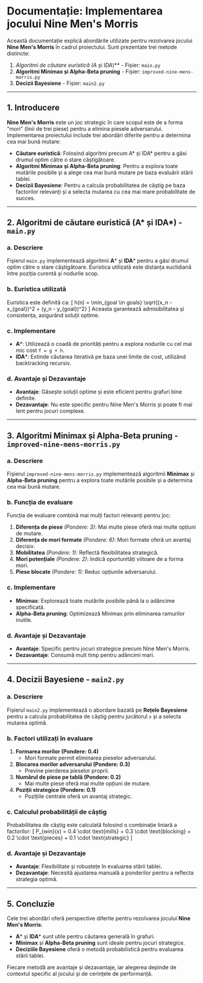 # Documentație: Implementarea jocului Nine Men's Morris

Această documentație explică abordările utilizate pentru rezolvarea jocului **Nine Men's Morris** în cadrul proiectului. Sunt prezentate trei metode distincte:
1. **Algoritmi de căutare euristică (A* și IDA*)** - Fișier: `main.py`
2. **Algoritmi Minimax și Alpha-Beta pruning** - Fișier: `improved-nine-mens-morris.py`
3. **Decizii Bayesiene** - Fișier: `main2.py`

---

## 1. Introducere
**Nine Men's Morris** este un joc strategic în care scopul este de a forma "mori" (linii de trei piese) pentru a elimina piesele adversarului. Implementarea proiectului include trei abordări diferite pentru a determina cea mai bună mutare:
- **Căutare euristică**: Folosind algoritmi precum A* și IDA* pentru a găsi drumul optim către o stare câștigătoare.
- **Algoritmi Minimax și Alpha-Beta pruning**: Pentru a explora toate mutările posibile și a alege cea mai bună mutare pe baza evaluării stării tablei.
- **Decizii Bayesiene**: Pentru a calcula probabilitatea de câștig pe baza factorilor relevanți și a selecta mutarea cu cea mai mare probabilitate de succes.

---

## 2. Algoritmi de căutare euristică (A* și IDA*) - `main.py`

### a. Descriere
Fișierul `main.py` implementează algoritmii **A*** și **IDA*** pentru a găsi drumul optim către o stare câștigătoare. Euristica utilizată este distanța euclidiană între poziția curentă și nodurile scop.

### b. Euristica utilizată
Euristica este definită ca:
\[
h(n) = \min_{goal \in goals} \sqrt{(x_n - x_{goal})^2 + (y_n - y_{goal})^2}
\]
Aceasta garantează admisibilitatea și consistența, asigurând soluții optime.

### c. Implementare
- **A***: Utilizează o coadă de priorități pentru a explora nodurile cu cel mai mic cost `f = g + h`.
- **IDA***: Extinde căutarea iterativă pe baza unei limite de cost, utilizând backtracking recursiv.

### d. Avantaje și Dezavantaje
- **Avantaje**: Găsește soluții optime și este eficient pentru grafuri bine definite.
- **Dezavantaje**: Nu este specific pentru Nine Men's Morris și poate fi mai lent pentru jocuri complexe.

---

## 3. Algoritmi Minimax și Alpha-Beta pruning - `improved-nine-mens-morris.py`

### a. Descriere
Fișierul `improved-nine-mens-morris.py` implementează algoritmii **Minimax** și **Alpha-Beta pruning** pentru a explora toate mutările posibile și a determina cea mai bună mutare.

### b. Funcția de evaluare
Funcția de evaluare combină mai mulți factori relevanți pentru joc:
1. **Diferența de piese** *(Pondere: 3)*: Mai multe piese oferă mai multe opțiuni de mutare.
2. **Diferența de mori formate** *(Pondere: 6)*: Mori formate oferă un avantaj decisiv.
3. **Mobilitatea** *(Pondere: 1)*: Reflectă flexibilitatea strategică.
4. **Mori potențiale** *(Pondere: 2)*: Indică oportunități viitoare de a forma mori.
5. **Piese blocate** *(Pondere: 1)*: Reduc opțiunile adversarului.

### c. Implementare
- **Minimax**: Explorează toate mutările posibile până la o adâncime specificată.
- **Alpha-Beta pruning**: Optimizează Minimax prin eliminarea ramurilor inutile.

### d. Avantaje și Dezavantaje
- **Avantaje**: Specific pentru jocuri strategice precum Nine Men's Morris.
- **Dezavantaje**: Consumă mult timp pentru adâncimi mari.

---

## 4. Decizii Bayesiene - `main2.py`

### a. Descriere
Fișierul `main2.py` implementează o abordare bazată pe **Rețele Bayesiene** pentru a calcula probabilitatea de câștig pentru jucătorul `x` și a selecta mutarea optimă.

### b. Factori utilizați în evaluare
1. **Formarea morilor (Pondere: 0.4)**  
   - Mori formate permit eliminarea pieselor adversarului.
2. **Blocarea morilor adversarului (Pondere: 0.3)**  
   - Previne pierderea pieselor proprii.
3. **Numărul de piese pe tablă (Pondere: 0.2)**  
   - Mai multe piese oferă mai multe opțiuni de mutare.
4. **Poziții strategice (Pondere: 0.1)**  
   - Pozițiile centrale oferă un avantaj strategic.

### c. Calculul probabilității de câștig
Probabilitatea de câștig este calculată folosind o combinație liniară a factorilor:
\[
P_{win}(x) = 0.4 \cdot \text{mills} + 0.3 \cdot \text{blocking} + 0.2 \cdot \text{pieces} + 0.1 \cdot \text{strategic}
\]

### d. Avantaje și Dezavantaje
- **Avantaje**: Flexibilitate și robustețe în evaluarea stării tablei.
- **Dezavantaje**: Necesită ajustarea manuală a ponderilor pentru a reflecta strategia optimă.

---

## 5. Concluzie
Cele trei abordări oferă perspective diferite pentru rezolvarea jocului **Nine Men's Morris**:
- **A*** și **IDA*** sunt utile pentru căutarea generală în grafuri.
- **Minimax** și **Alpha-Beta pruning** sunt ideale pentru jocuri strategice.
- **Deciziile Bayesiene** oferă o metodă probabilistică pentru evaluarea stării tablei.

Fiecare metodă are avantaje și dezavantaje, iar alegerea depinde de contextul specific al jocului și de cerințele de performanță.
